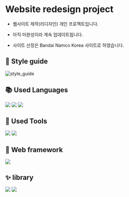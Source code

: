 # Website redesign project


+ 웹사이트 제작(리디자인) 개인 프로젝트입니다. 

+ 아직 미완성이라 계속 업데이트됩니다.

+ 사이트 선정은 Bandai Namco Korea 사이트로 하였습니다.


## 🍰 Style guide
![style_guide](https://user-images.githubusercontent.com/121682565/230859417-73a4b72f-3e6c-491b-8c94-768654fe8b0c.jpg)


## 📚 Used Languages
<p>
<img src="https://img.shields.io/badge/HTML5-E34F26?style=for-the-badge&logo=HTML5&logoColor=white"/>
<img src="https://img.shields.io/badge/CSS3-1572B6?style=for-the-badge&logo=CSS3&logoColor=white"/>
<img src="https://img.shields.io/badge/Javascript-black?style=for-the-badge&logo=javascript&logoColor=F7DF1E"/>
</p>


## 🧰 Used Tools
<p>
<img src="https://img.shields.io/badge/VScode-007ACC?style=for-the-badge&logo=visualstudiocode&logoColor=white"/>
<img src="https://img.shields.io/badge/Figma-F24E1E?style=for-the-badge&logo=figma&logoColor=white"/>
</p>


## 🌟 Web framework
<p>
<img src="https://img.shields.io/badge/Ionic-3880FF?style=for-the-badge&logo=Ionic&logoColor=white"/>
</p>

## ✨ library
<p>
<img src="https://img.shields.io/badge/GSAP-88CE02?style=for-the-badge&logo=GreenSock&logoColor=white"/>
<img src="https://img.shields.io/badge/Swiper-6332F6?style=for-the-badge&logo=Swiper&logoColor=white"/>
</p>
